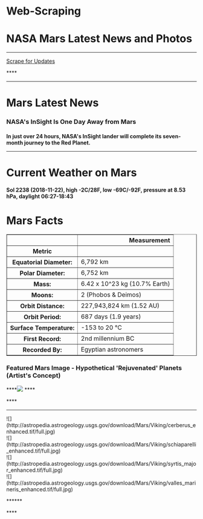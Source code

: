 # Web-Scraping
<div class="container">

<div class="jumbotron">

# **NASA Mars Latest News and Photos**

****

[Scrape for Updates](http://127.0.0.1:5000/scrape)

****</div>

****

<div class="container">

<div class="row">

<div class="col-xs-4">

# Mars Latest News

### NASA's InSight Is One Day Away from Mars

#### 

**In just over 24 hours, NASA's InSight lander will complete its seven-month journey to the Red Planet.**

</div>

****

<div class="col-xs-4">

# Current Weather on Mars

#### 

**Sol 2238 (2018-11-22), high -2C/28F, low -69C/-92F, pressure at 8.53 hPa, daylight 06:27-18:43**

</div>

<div class="col-xs-4">

# Mars Facts

<table border="1" class="dataframe">

<thead>

<tr style="text-align: right;">

<th></th>

<th>Measurement</th>

</tr>

<tr>

<th>Metric</th>

<th></th>

</tr>

</thead>

<tbody>

<tr>

<th>Equatorial Diameter:</th>

<td>6,792 km</td>

</tr>

<tr>

<th>Polar Diameter:</th>

<td>6,752 km</td>

</tr>

<tr>

<th>Mass:</th>

<td>6.42 x 10^23 kg (10.7% Earth)</td>

</tr>

<tr>

<th>Moons:</th>

<td>2 (Phobos & Deimos)</td>

</tr>

<tr>

<th>Orbit Distance:</th>

<td>227,943,824 km (1.52 AU)</td>

</tr>

<tr>

<th>Orbit Period:</th>

<td>687 days (1.9 years)</td>

</tr>

<tr>

<th>Surface Temperature:</th>

<td>-153 to 20 °C</td>

</tr>

<tr>

<th>First Record:</th>

<td>2nd millennium BC</td>

</tr>

<tr>

<th>Recorded By:</th>

<td>Egyptian astronomers</td>

</tr>

</tbody>

</table>

</div>

<div class="col-xs-12">

### Featured Mars Image - **Hypothetical 'Rejuvenated' Planets (Artist's Concept)**

****<picture>![](https://www.jpl.nasa.gov/spaceimages/images/largesize/PIA19346_hires.jpg)</picture> ****</div>

****</div>

******

<div class="row">

<div class="col-xs-6"><picture>![](http://astropedia.astrogeology.usgs.gov/download/Mars/Viking/cerberus_enhanced.tif/full.jpg)</picture> </div>

<div class="col-xs-6"><picture>![](http://astropedia.astrogeology.usgs.gov/download/Mars/Viking/schiaparelli_enhanced.tif/full.jpg)</picture> </div>

<div class="col-xs-6"><picture>![](http://astropedia.astrogeology.usgs.gov/download/Mars/Viking/syrtis_major_enhanced.tif/full.jpg)</picture> </div>

<div class="col-xs-6"><picture>![](http://astropedia.astrogeology.usgs.gov/download/Mars/Viking/valles_marineris_enhanced.tif/full.jpg)</picture> </div>

</div>

******</div>

****</div>
